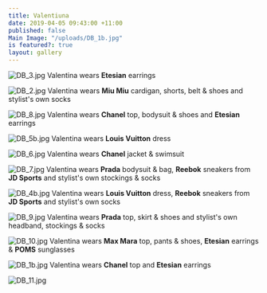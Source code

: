 ```yaml
---
title: Valentiuna
date: 2019-04-05 09:43:00 +11:00
published: false
Main Image: "/uploads/DB_1b.jpg"
is featured?: true
layout: gallery
---
```


![DB_3.jpg](/uploads/DB_3.jpg)
Valentina wears **Etesian** earrings

![DB_2.jpg](/uploads/DB_2.jpg)
Valentina wears **Miu Miu** cardigan, shorts, belt & shoes and stylist's own socks

![DB_8.jpg](/uploads/DB_8.jpg)
Valentina wears **Chanel** top, bodysuit & shoes and **Etesian** earrings

![DB_5b.jpg](/uploads/DB_5b.jpg)
Valentina wears **Louis Vuitton** dress

![DB_6.jpg](/uploads/DB_6.jpg)
Valentina wears **Chanel** jacket & swimsuit

![DB_7.jpg](/uploads/DB_7.jpg)
Valentina wears **Prada** bodysuit & bag, **Reebok** sneakers from **JD Sports** and stylist's own stockings & socks

![DB_4b.jpg](/uploads/DB_4b.jpg)
Valentina wears **Louis Vuitton** dress, **Reebok** sneakers from **JD Sports** and stylist's own socks

![DB_9.jpg](/uploads/DB_9.jpg)
Valentina wears **Prada** top, skirt & shoes and stylist's own headband, stockings & socks

![DB_10.jpg](/uploads/DB_10.jpg)
Valentina wears **Max Mara** top, pants & shoes, **Etesian** earrings & **POMS** sunglasses

![DB_1b.jpg](/uploads/DB_1b.jpg)
Valentina wears **Chanel** top and **Etesian** earrings

![DB_11.jpg](/uploads/DB_11.jpg)
